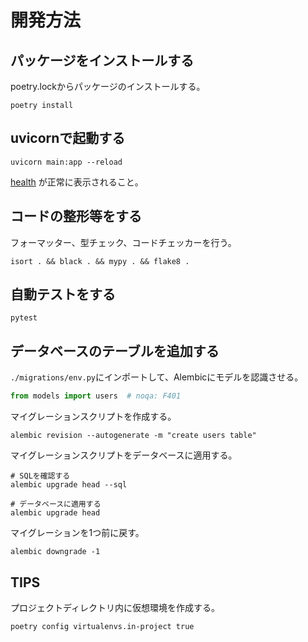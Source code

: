 # 開発方法

## パッケージをインストールする

poetry.lockからパッケージのインストールする。

```shell
poetry install
```

## uvicornで起動する

```shell
uvicorn main:app --reload
```

[health](http://127.0.0.1:8000/health) が正常に表示されること。

## コードの整形等をする

フォーマッター、型チェック、コードチェッカーを行う。

```shell
isort . && black . && mypy . && flake8 .
```

## 自動テストをする

```shell
pytest
```

## データベースのテーブルを追加する

`./migrations/env.py`にインポートして、Alembicにモデルを認識させる。

```python
from models import users  # noqa: F401
```

マイグレーションスクリプトを作成する。

```shell
alembic revision --autogenerate -m "create users table"
```

マイグレーションスクリプトをデータベースに適用する。

```shell
# SQLを確認する
alembic upgrade head --sql
```

```shell
# データベースに適用する
alembic upgrade head
```

マイグレーションを1つ前に戻す。

```shell
alembic downgrade -1
```

## TIPS

プロジェクトディレクトリ内に仮想環境を作成する。

```shell
poetry config virtualenvs.in-project true
```

